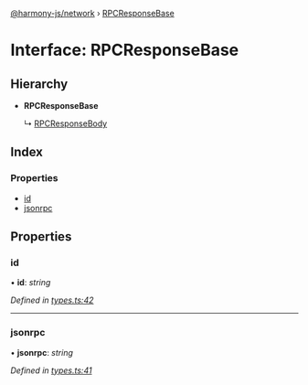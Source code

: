 [@harmony-js/network](../globals.md) › [RPCResponseBase](rpcresponsebase.md)

# Interface: RPCResponseBase

## Hierarchy

* **RPCResponseBase**

  ↳ [RPCResponseBody](rpcresponsebody.md)

## Index

### Properties

* [id](rpcresponsebase.md#id)
* [jsonrpc](rpcresponsebase.md#jsonrpc)

## Properties

###  id

• **id**: *string*

*Defined in [types.ts:42](https://github.com/FireStack-Lab/Harmony-sdk-core/blob/299af73/packages/harmony-network/src/types.ts#L42)*

___

###  jsonrpc

• **jsonrpc**: *string*

*Defined in [types.ts:41](https://github.com/FireStack-Lab/Harmony-sdk-core/blob/299af73/packages/harmony-network/src/types.ts#L41)*
